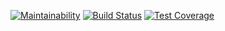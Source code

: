 [![Maintainability](https://api.codeclimate.com/v1/badges/7b39df67e818a4ba2167/maintainability)](https://codeclimate.com/github/samuel776/My-Brand-Web-App-Backend/maintainability)
[![Build Status](https://travis-ci.org/samuel776/My-Brand-Web-App-Backend.svg?branch=Develop)](https://travis-ci.org/samuel776/My-Brand-Web-App-Backend)
[![Test Coverage](https://api.codeclimate.com/v1/badges/7b39df67e818a4ba2167/test_coverage)](https://codeclimate.com/github/samuel776/My-Brand-Web-App-Backend/test_coverage)